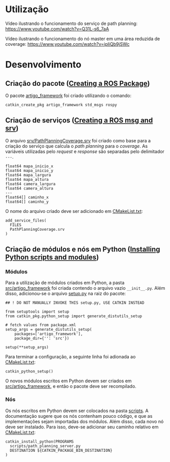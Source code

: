 # Utilização

Vídeo ilustrando o funcionamento do serviço de path planning: https://www.youtube.com/watch?v=Q31L-s6_7aA

Vídeo ilustrando o funcionamento do nó master em uma área reduzida de coverage: https://www.youtube.com/watch?v=ipliQb9jSWc

# Desenvolvimento
## Criação do pacote ([Creating a ROS Package][criar_pacote])
O pacote [artigo_framework][artigo_framework] foi criado utilizando o comando:

	catkin_create_pkg artigo_framework std_msgs rospy

## Criação de serviços ([Creating a ROS msg and srv][criar_pacote])
O arquivo [srv/PathPlanningCoverage.srv][path_planning_coverage] foi criado como base para a criação do serviço que calcula o _path planning_ para o _coverage_. As variáveis utilizadas pelo _request_ e _response_ são separadas pelo delimitador `---`.

	float64 mapa_inicio_x
	float64 mapa_inicio_y
	float64 mapa_largura
	float64 mapa_altura
	float64 camera_largura
	float64 camera_altura
	---
	float64[] caminho_x
	float64[] caminho_y

O nome do arquivo criado deve ser adicionado em [CMakeList.txt][CMakeList_pacote]:

	add_service_files(
	  FILES
	  PathPlanningCoverage.srv
	)

## Criação de módulos e nós em Python ([Installing Python scripts and modules][modulos_python])
### Módulos
Para a utilização de módulos criados em Python, a pasta [src/artigo_framework][src] foi criada contendo o arquivo vazio `__init__.py`. Além disso, adicionou-se o arquivo [setup.py][setup] na raiz do pacote:

	## ! DO NOT MANUALLY INVOKE THIS setup.py, USE CATKIN INSTEAD

	from setuptools import setup
	from catkin_pkg.python_setup import generate_distutils_setup

	# fetch values from package.xml
	setup_args = generate_distutils_setup(
	    packages=['artigo_framework'],
	    package_dir={'': 'src'})

	setup(**setup_args)

Para terminar a configuração, a seguinte linha foi adionada ao [CMakeList.txt][CMakeList_pacote]:

	catkin_python_setup()

O novos módulos escritos em Python devem ser criados em [src/artigo_framework][src], e então o pacote deve ser recompilado.

### Nós
Os nós escritos em Python devem ser colocados na pasta [scripts][scripts]. A documentação sugere que os nós contenham pouco código, e que as implementações sejam importadas dos módulos. Além disso, cada novo nó deve ser instalado. Para isso, deve-se adicionar seu caminho relativo em [CMakeList.txt][CMakeList_pacote]:

	catkin_install_python(PROGRAMS
	  scripts/path_planning_server.py
	  DESTINATION ${CATKIN_PACKAGE_BIN_DESTINATION}
	)

[artigo_framework]: <https://github.com/Igz72/artigo_framework>
[CMakeList_pacote]: <https://github.com/Igz72/artigo_framework/blob/main/CMakeLists.txt>
[path_planning_coverage]: <https://github.com/Igz72/artigo_framework/blob/main/srv/PathPlanningCoverage.srv>
[src]: <https://github.com/Igz72/artigo_framework/tree/main/src/artigo_framework>
[setup]: <https://github.com/Igz72/artigo_framework/blob/main/setup.py>
[scripts]: <https://github.com/Igz72/artigo_framework/tree/main/scripts>

[criar_pacote]: <http://wiki.ros.org/ROS/Tutorials/CreatingPackage>
[criar_servico]: <http://wiki.ros.org/ROS/Tutorials/CreatingMsgAndSrv>
[modulos_python]: <http://docs.ros.org/en/api/catkin/html/howto/format2/installing_python.html#installing-python-scripts-and-modules>
